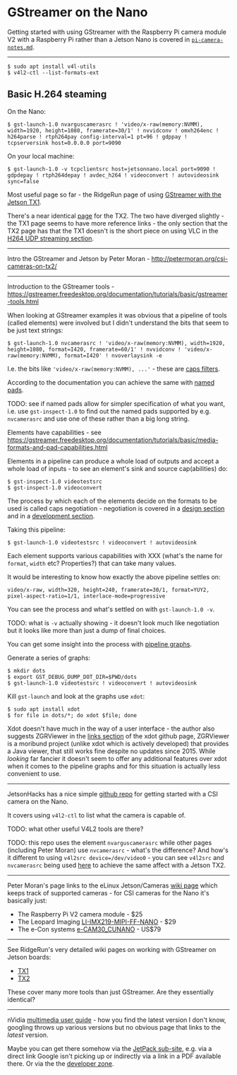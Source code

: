 GStreamer on the Nano
=====================

Getting started with using GStreamer with the Raspberry Pi camera module V2 with a Raspberry Pi rather than a Jetson Nano is covered in [`pi-camera-notes.md`](pi-camera-notes.md).

---

    $ sudo apt install v4l-utils
    $ v4l2-ctl --list-formats-ext

Basic H.264 steaming
--------------------

On the Nano:

    $ gst-launch-1.0 nvarguscamerasrc ! 'video/x-raw(memory:NVMM), width=1920, height=1080, framerate=30/1' ! nvvidconv ! omxh264enc ! h264parse ! rtph264pay config-interval=1 pt=96 ! gdppay ! tcpserversink host=0.0.0.0 port=9090

On your local machine:

    $ gst-launch-1.0 -v tcpclientsrc host=jetsonnano.local port=9090 ! gdpdepay ! rtph264depay ! avdec_h264 ! videoconvert ! autovideosink sync=false

Most useful page so far - the RidgeRun page of using [GStreamer with the Jetson TX1](https://developer.ridgerun.com/wiki/index.php?title=Gstreamer_pipelines_for_Jetson_TX1).


There's a near identical [page](https://developer.ridgerun.com/wiki/index.php?title=Gstreamer_pipelines_for_Jetson_TX2) for the TX2. The two have diverged slightly - the TX1 page seems to have more reference links - the only section that the TX2 page has that the TX1 doesn't is the short piece on using VLC in the [H264 UDP streaming section](https://developer.ridgerun.com/wiki/index.php?title=Gstreamer_pipelines_for_Jetson_TX2#H264_UDP_Streaming).

---

Intro the GStreamer and Jetson by Peter Moran - <http://petermoran.org/csi-cameras-on-tx2/>

---

Introduction to the GStreamer tools - <https://gstreamer.freedesktop.org/documentation/tutorials/basic/gstreamer-tools.html>

When looking at GStreamer examples it was obvious that a pipeline of tools (called elements) were involved but I didn't understand the bits that seem to be just text strings:

    $ gst-launch-1.0 nvcamerasrc ! 'video/x-raw(memory:NVMM), width=1920, height=1080, format=I420, framerate=60/1' ! nvvidconv ! 'video/x-raw(memory:NVMM), format=I420' ! nvoverlaysink -e

I.e. the bits like `'video/x-raw(memory:NVMM), ...'` - these are [caps filters](https://gstreamer.freedesktop.org/documentation/tutorials/basic/gstreamer-tools.html#caps-filters).

According to the documentation you can achieve the same with [named pads](https://gstreamer.freedesktop.org/documentation/tutorials/basic/gstreamer-tools.html#pads).

TODO: see if named pads allow for simpler specification of what you want, i.e. use `gst-inspect-1.0` to find out the named pads supported by e.g. `nvcamerasrc` and use one of these rather than a big long string.

Elements have capabilities - see <https://gstreamer.freedesktop.org/documentation/tutorials/basic/media-formats-and-pad-capabilities.html>

Elements in a pipeline can produce a whole load of outputs and accept a whole load of inputs - to see an element's sink and source cap(abilities) do:

    $ gst-inspect-1.0 videotestsrc
    $ gst-inspect-1.0 videoconvert

The process by which each of the elements decide on the formats to be used is called caps negotiation - negotiation is covered in a [design section](https://gstreamer.freedesktop.org/documentation/design/negotiation.html) and in a [development section](https://gstreamer.freedesktop.org/documentation/plugin-development/advanced/negotiation.html).

Taking this pipeline:

    $ gst-launch-1.0 videotestsrc ! videoconvert ! autovideosink

Each element supports various capabilities with XXX (what's the name for `format`, `width` etc? Properties?) that can take many values.

It would be interesting to know how exactly the above pipeline settles on:

    video/x-raw, width=320, height=240, framerate=30/1, format=YUY2, pixel-aspect-ratio=1/1, interlace-mode=progressive 

You can see the process and what's settled on with `gst-launch-1.0 -v`.

TODO: what is `-v` actually showing - it doesn't look much like negotiation but it looks like more than just a dump of final choices.

You can get some insight into the process with [pipeline graphs](https://gstreamer.freedesktop.org/documentation/tutorials/basic/debugging-tools.html#getting-pipeline-graphs).

Generate a series of graphs:

    $ mkdir dots
    $ export GST_DEBUG_DUMP_DOT_DIR=$PWD/dots
    $ gst-launch-1.0 videotestsrc ! videoconvert ! autovideosink

Kill `gst-launch` and look at the graphs use `xdot`:

    $ sudo apt install xdot
    $ for file in dots/*; do xdot $file; done

Xdot doesn't have much in the way of a user interface - the author also suggests ZGRViewer in the [links section](https://github.com/jrfonseca/xdot.py#links) of the xdot github page, ZGRViewer is a moribund project (unlike xdot which is actively developed) that provides a Java viewer, that still works fine despite no updates since 2015. While _looking_ far fancier it doesn't seem to offer any additional features over xdot when it comes to the pipeline graphs and for this situation is actually less convenient to use.

---

JetsonHacks has a nice simple [github repo](https://github.com/JetsonHacksNano/CSI-Camera) for getting started with a CSI camera on the Nano.

It covers using `v4l2-ctl` to list what the camera is capable of.

TODO: what other useful V4L2 tools are there?

TODO: this repo uses the element `nvarguscamerasrc` while other pages (including Peter Moran) use `nvcamerasrc` - what's the difference? And how's it different to using `v4l2src device=/dev/video0` - you can see `v4l2src` and `nvcamerasrc` being used [here](https://devtalk.nvidia.com/default/topic/1037844/jetson-tx2/capture-raw-video-through-gstreamer-with-csi-cameras/) to achieve the same affect with a Jetson TX2.

---

Peter Moran's page links to the eLinux Jetson/Cameras [wiki page](https://elinux.org/Jetson/Cameras) which keeps track of supported cameras - for CSI cameras for the Nano it's basically just:

* The Raspberry Pi V2 camera module - $25
* The Leopard Imaging [LI-IMX219-MIPI-FF-NANO](https://leopardimaging.com/product/li-imx219-mipi-ff-nano/) - $29
* The e-Con systems [e-CAM30_CUNANO](https://www.e-consystems.com/nvidia-cameras/jetson-nano-cameras/3mp-mipi-camera.asp) - US$79

---

See RidgeRun's very detailed wiki pages on working with GStreamer on Jetson boards:

* [TX1](https://developer.ridgerun.com/wiki/index.php?title=Gstreamer_pipelines_for_Jetson_TX1)
* [TX2](https://developer.ridgerun.com/wiki/index.php?title=Gstreamer_pipelines_for_Jetson_TX2)

These cover many more tools than just GStreamer. Are they essentially identical?

---

nVidia [multimedia user guide](https://developer.download.nvidia.com/embedded/L4T/r24_Release_v2.0/Docs/L4T_Tegra_X1_Multimedia_User_Guide_Release_24.2.pdf) - how you find the latest version I don't know, googling throws up various versions but no obvious page that links to the _latest_ version.

Maybe you can get there somehow via the [JetPack sub-site](https://developer.nvidia.com/embedded/jetpack), e.g. via a direct link Google isn't picking up or indirectly via a link in a PDF available there. Or via the the [developer zone](https://developer.nvidia.com/embedded-computing).
